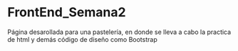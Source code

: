 # FrontEnd_Semana2

Página desarollada para una pastelería, en donde se lleva a cabo la practica de html y demás código de diseño como Bootstrap
